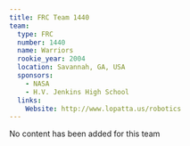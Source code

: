 ```yaml
---
title: FRC Team 1440
team:
  type: FRC
  number: 1440
  name: Warriors
  rookie_year: 2004
  location: Savannah, GA, USA
  sponsors:
    - NASA
    - H.V. Jenkins High School
  links:
    Website: http://www.lopatta.us/robotics
---
```

No content has been added for this team